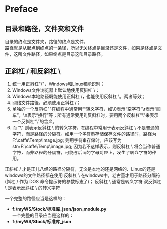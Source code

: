 # Preface   
   
## 目录和路径，文件夹和文件    

目录的终点是文件夹，路径的终点是文件。   
路径就是从起点到终点的一条径，所以无关终点是目录还是文件，如果是终点是文件，这叫文件路径，如果终点是目录这叫目录路径。   

## 正斜杠 / 和反斜杠 \    
1. 统一用正斜杠"/"，Windows和Linux都能识别；   
2. Windows文件浏览器上默认地使用反斜杠 \；    
3. Windows本地路径既能使用正斜杠 /，也能使用反斜杠 \，两者等效；   
4. 网络文件路径，必须使用正斜杠 /；      
5. 单独的一个反斜杠"\"在编程中通常用于转义字符，如\0表示“空字符”\r表示“回车”，\n表示“换行”等；所有通常要用到反斜杠时，要用两个反斜杠"\\"来表示一个反斜杠“\”的含义。
6. 而 "\\" 则表示反斜杠 \ 的转义字符，在编程中常用于表示反斜杠 \ 不是普通的字符，而是路径的分隔符。如用一个字符串存储保存文件的路径时，路径为 F:\caffe\Temp\image.jpg; 则用字符串存储时，应该写为 str=F:\caffe\Temp\image.jpg; 因为若不这样表示，则反斜杠 \ 将会当作普通字符，而非路径的分隔符，可能与后面的字母对应上，发生了转义字符的作用。


正斜杠 / 才是正儿八经的路径分隔符，无论是本地的还是网络的、Linux的还是windows的文件路径都在使用
反斜杠 \ 在windows中，老古董才用于路径分隔符(斜杠 / 作为 DOS 命令提示符的参数标志了)；
反斜杠 \ 通常是转义字符
双反斜杠 \\ 是表示反斜杠 \ 的转义字符

一个完整的路径应当是这样的：   
+ **f:/myWS/Stock/标准库_json/json_module.py**   
一个完整的目录应当是这样的：   
+ **f:/myWS/Stock/标准库_json**   